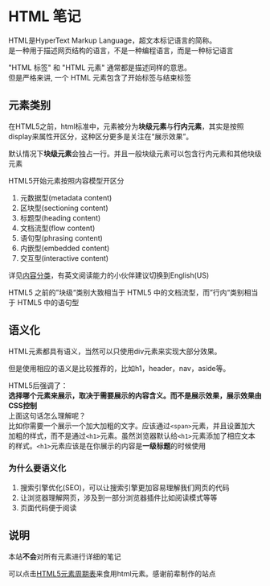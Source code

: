 # HTML 笔记

HTML是HyperText Markup Language，超文本标记语言的简称。  
是一种用于描述网页结构的语言，不是一种编程语言，而是一种标记语言  
  
"HTML 标签" 和 "HTML 元素" 通常都是描述同样的意思。  
但是严格来讲, 一个 HTML 元素包含了开始标签与结束标签

## 元素类别

在HTML5之前，html标准中，元素被分为**块级元素**与**行内元素**，其实是按照display来属性开区分，这种区分更多是关注在“展示效果”。  

默认情况下**块级元素**会独占一行。并且一般块级元素可以包含行内元素和其他块级元素  

HTML5开始元素按照内容模型开区分  

1. 元数据型(metadata content)
2. 区块型(sectioning content)
3. 标题型(heading content)
4. 文档流型(flow content)
5. 语句型(phrasing content)
6. 内嵌型(embedded content)
7. 交互型(interactive content)

详见[内容分类](https://developer.mozilla.org/zh-CN/docs/Web/Guide/HTML/Content_categories)，有英文阅读能力的小伙伴建议切换到English(US)

HTML5 之前的”块级“类别大致相当于 HTML5 中的文档流型，而”行内“类别相当于 HTML5 中的语句型

## 语义化

HTML元素都具有语义，当然可以只使用div元素来实现大部分效果。  

但是使用相应的语义是比较推荐的，比如h1，header，nav，aside等。

HTML5后强调了：  
 **选择哪个元素来展示，取决于需要展示的内容含义。而不是展示效果，展示效果由CSS控制**  
上面这句话怎么理解呢？  
比如你需要一个展示一个加大加粗的文字。应该通过`<span>`元素，并且设置加大加粗的样式，而不是通过`<h1>`元素。虽然浏览器默认给`<h1>`元素添加了相应文本的样式。`<h1>`元素应该是在你展示的内容是**一级标题**的时候使用

### 为什么要语义化

1. 搜索引擎优化(SEO)，可以让搜索引擎更加容易理解我们网页的代码
2. 让浏览器理解网页，涉及到一部分浏览器插件比如阅读模式等等
3. 页面代码便于阅读

## 说明

本站**不会**对所有元素进行详细的笔记

可以点击[HTML5元素周期表](http://www.xuanfengge.com/funny/html5/element/)来食用html元素。感谢前辈制作的站点
